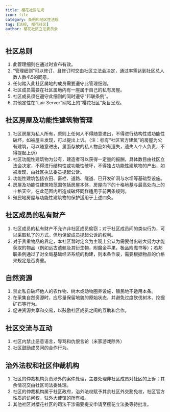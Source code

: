 ```yaml
---
title: 樱花社区法规
icon: file
category: 条例和地区性法规
tag: [法规, 樱花社区]
author: 樱花社区立法委员会
---
```


## 社区总则
1. 此管理细则在通过时宣布有效。
2. “管理细则”可以修订，且修订时交由社区立法会决定，通过率需达到社区总人数人数4\5的同意。
3. 任何踏入此社区属地的成员需要遵守此管理细则。
4. 社区成员需要在社区属地内有一座属于自己的私有房屋。
5. 社区成员须在遵守此细则的同时遵守“邦联条例”。
6. 其他定性在“Lair Server”网站上的“樱花社区”条目呈现。

## 社区房屋及功能性建筑物管理
1. 社区房屋为私人所有，原则上任何人不得随意进出，不得进行结构性或功能性破坏，如被屋主发现，可以提出上诉。（注：标有“社区官方建筑”的房屋为公有建筑，可以随意进出，里面存放的私人物品如有遗失，遗失人个人负责，不得提起上诉）
2. 社区功能性建筑物为公有，建造者可以获得一定量的报酬，具体数目由社区立法会决定，不得进行结构性或功能性破坏，不得独占功能性建筑物的产出，如被发现，由社区执法委员提起公诉。
3. 功能性建筑包括农田、畜栏、道路、隧道、已开发矿洞与水坝等基础型设施。
4. 房屋及功能性建筑物范围包括房屋本体，房屋向下的十格地基与最高处向上的十格天空，在此范围内所造成破坏同样适用于前两条规则。
5. 殖民地房屋与功能性建筑物的保护适用于上述四条。

## 社区成员的私有财产
1. 社区成员的私有财产不允许非社区成员偷窃；对于社区成员间的类似行为，可以采取私了的方式。但均保留成员提起公诉的权利。
2. 对于贵重物品的界定，本社区暂时定义为主观上公认为需要付出较大努力才能获取的物品（例如远古遗骸及其衍生物，附魔金苹果，极品附魔书等）；若邦联条例通过了对全局基础经济系统的构建，则本条作废，需要根据物品的价格来规定是否贵重。

## 自然资源
1. 禁止私自破坏他人的农作物、树木或动物圈养设施，殖民地不适用本条。
2. 在采集自然资源时，应尽量保留地貌的原始状态，并避免过度砍伐树木、挖掘矿石等行为。
3. 促进资源共享和交易，以鼓励社区成员之间的互助和合作。

## 社区交流与互动
1. 社区内禁止恶意语言，辱骂和仇恨言论（米家游戏除外）
2. 社区鼓励成员间的合作行为。

## 治外法权和社区仲裁机构
1. 社区的仲裁机构负责涉外的案件处理，主要处理非社区成员对社区的上诉；其余情况交由社区司法委处理。
2. 社区的仲裁机构属于社区政府，治外法权赋予其余社区外交豁免权，社区官方性质的访问权，驻外大使馆的所有权。
3. 其他社区对樱花社区的司法干涉需要提交申请至樱花立法委等待批准。
